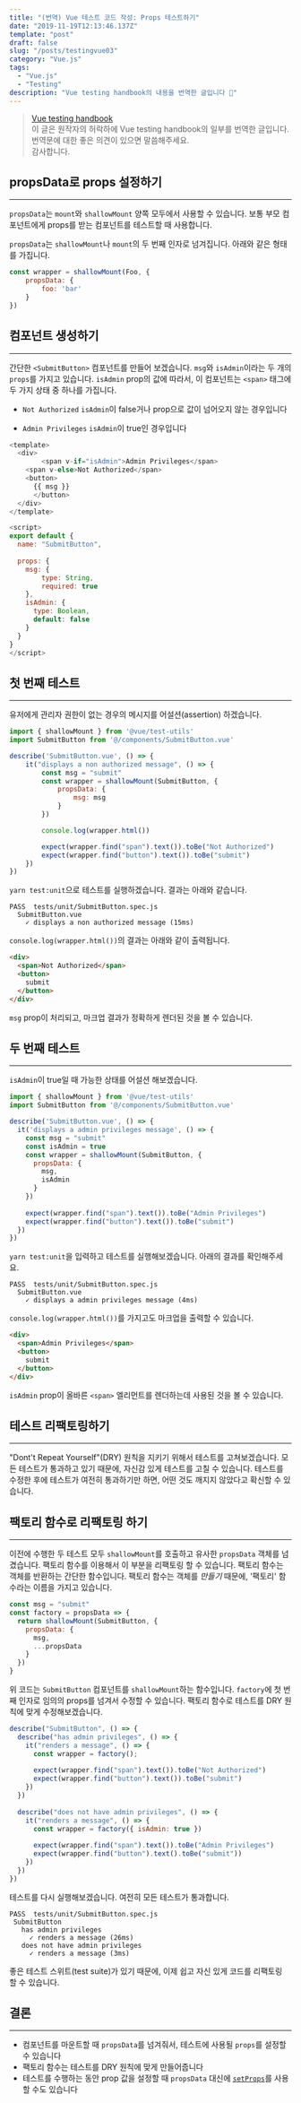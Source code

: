```yaml
---
title: "(번역) Vue 테스트 코드 작성: Props 테스트하기"
date: "2019-11-19T12:13:46.137Z"
template: "post"
draft: false
slug: "/posts/testingvue03"
category: "Vue.js"
tags:
  - "Vue.js"
  - "Testing"
description: "Vue testing handbook의 내용을 번역한 글입니다 📖"
---
```


> [Vue testing handbook](https://lmiller1990.github.io/vue-testing-handbook/components-with-props.html#setting-props-with-propsdata) <br>
> 이 글은 원작자의 허락하에 Vue testing handbook의 일부를 번역한 글입니다. <br>
> 번역문에 대한 좋은 의견이 있으면 말씀해주세요. <br>
> 감사합니다.



## propsData로 props 설정하기

------

`propsData`는 `mount`와 `shallowMount` 양쪽 모두에서 사용할 수 있습니다. 보통 부모 컴포넌트에게 props를 받는 컴포넌트를 테스트할 때 사용합니다.

`propsData`는  `shallowMount`나 `mount`의 두 번째 인자로 넘겨집니다. 아래와 같은 형태를 가집니다.

```javascript
const wrapper = shallowMount(Foo, {
	propsData: {
		foo: 'bar'
	}
})
```



## 컴포넌트 생성하기

------

간단한 `<SubmitButton>` 컴포넌트를 만들어 보겠습니다. `msg`와 `isAdmin`이라는 두 개의 `props`를 가지고 있습니다. `isAdmin` prop의 값에 따라서, 이 컴포넌트는 `<span>` 태그에 두 가지 상태 중 하나를 가집니다.

- `Not Authorized` `isAdmin`이 false거나 prop으로 값이 넘어오지 않는 경우입니다
* `Admin Privileges` `isAdmin`이 true인 경우입니다

```js
<template>
  <div>
		<span v-if="isAdmin">Admin Privileges</span>
    <span v-else>Not Authorized</span>
    <button>
      {{ msg }}
	  </button>
  </div>
</template>

<script>
export default {
  name: "SubmitButton",
  
  props: {
    msg: {
    	type: String,
    	required: true
  	},
    isAdmin: {
      type: Boolean,
      default: false
    }
  }
}
</script>

```



## 첫 번째 테스트

------

유저에게 관리자 권한이 없는 경우의 메시지를 어설션(assertion) 하겠습니다.

```javascript
import { shallowMount } from '@vue/test-utils'
import SubmitButton from '@/components/SubmitButton.vue'

describe('SubmitButton.vue', () => {
	it("displays a non authorized message", () => {
		const msg = "submit"
		const wrapper = shallowMount(SubmitButton, {
			propsData: {
				msg: msg
			}
		})

		console.log(wrapper.html())

		expect(wrapper.find("span").text()).toBe("Not Authorized")
		expect(wrapper.find("button").text()).toBe("submit")
	})
})
```

`yarn test:unit`으로 테스트를 실행하겠습니다. 결과는 아래와 같습니다.

```
PASS  tests/unit/SubmitButton.spec.js
  SubmitButton.vue
    ✓ displays a non authorized message (15ms)
```

`console.log(wrapper.html())`의 결과는 아래와 같이 출력됩니다.

```html
<div>
  <span>Not Authorized</span>
  <button>
    submit
  </button>
</div>
```

`msg` prop이 처리되고, 마크업 결과가 정확하게 렌더된 것을 볼 수 있습니다.



## 두 번째 테스트

----

`isAdmin`이 true일 때 가능한 상태를 어설션 해보겠습니다.

```javascript
import { shallowMount } from '@vue/test-utils'
import SubmitButton from '@/components/SubmitButton.vue'

describe('SubmitButton.vue', () => {
  it('displays a admin privileges message', () => {
    const msg = "submit"
    const isAdmin = true
    const wrapper = shallowMount(SubmitButton, {
      propsData: {
        msg,
        isAdmin
      }
    })
    
    expect(wrapper.find("span").text()).toBe("Admin Privileges")
    expect(wrapper.find("button").text()).toBe("submit")
  })
})
```

`yarn test:unit`을 입력하고 테스트를 실행해보겠습니다. 아래의 결과를 확인해주세요.

```
PASS  tests/unit/SubmitButton.spec.js
  SubmitButton.vue
    ✓ displays a admin privileges message (4ms)
```

`console.log(wrapper.html())`를 가지고도 마크업을 출력할 수 있습니다.

```html
<div>
  <span>Admin Privileges</span>
  <button>
    submit
  </button>
</div>
```

`isAdmin` prop이 올바른 `<span>` 엘리먼트를 렌더하는데 사용된 것을 볼 수 있습니다.



## 테스트 리팩토링하기

---

"Dont't Repeat Yourself"(DRY) 원칙을 지키기 위해서 테스트를 고쳐보겠습니다. 모든 테스트가 통과하고 있기 때문에, 자신감 있게 테스트를 고칠 수 있습니다. 테스트를 수정한 후에 테스트가 여전히 통과하기만 하면, 어떤 것도 깨지지 않았다고 확신할 수 있습니다.



## 팩토리 함수로 리팩토링 하기

---

이전에 수행한 두 테스트 모두 `shallowMount`를 호출하고 유사한 `propsData` 객체를 넘겼습니다. 팩토리 함수를 이용해서 이 부분을 리팩토링 할 수 있습니다. 팩토리 함수는 객체를 반환하는 간단한 함수입니다. 팩토리 함수는 객체를 _만들기_ 때문에, '팩토리' 함수라는 이름을 가지고 있습니다.

```javascript
const msg = "submit"
const factory = propsData => {
  return shallowMount(SubmitButton, {
    propsData: {
      msg,
      ...propsData
    }
  })
}
```

위 코드는 `SubmitButton` 컴포넌트를  `shallowMount`하는 함수입니다. `factory`에 첫 번째 인자로 임의의 props를 넘겨서 수정할 수 있습니다. 팩토리 함수로 테스트를 DRY 원칙에 맞게 수정해보겠습니다.

```javascript
describe("SubmitButton", () => {
  describe("has admin privileges", () => {
    it("renders a message", () => {
      const wrapper = factory();
      
      expect(wrapper.find("span").text()).toBe("Not Authorized")
      expect(wrapper.find("button").text()).toBe("submit")
    })
  })
  
  describe("does not have admin privileges", () => {
    it("renders a message", () => {
      const wrapper = factory({ isAdmin: true })
      
      expect(wrapper.find("span").text()).toBe("Admin Privileges")
      expect(wrapper.find("button").text().toBe("submit"))
    })
  })
})
```

테스트를 다시 실행해보겠습니다. 여전히 모든 테스트가 통과합니다.

```
PASS  tests/unit/SubmitButton.spec.js
 SubmitButton
   has admin privileges
     ✓ renders a message (26ms)
   does not have admin privileges
     ✓ renders a message (3ms)
```

좋은 테스트 스위트(test suite)가 있기 때문에, 이제 쉽고 자신 있게 코드를 리팩토링 할 수 있습니다.



## 결론

---

- 컴포넌트를 마운트할 때 `propsData`를 넘겨줘서, 테스트에 사용될  `props`를 설정할 수 있습니다
- 팩토리 함수는 테스트를 DRY 원칙에 맞게 만들어줍니다
- 테스트를 수행하는 동안 prop 값을 설정할 때 `propsData` 대신에 [`setProps`](https://vue-test-utils.vuejs.org/api/wrapper-array/#setprops-props)를 사용할 수도 있습니다





